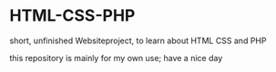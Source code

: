 # HTML-CSS-PHP
short, unfinished Websiteproject, to learn about HTML CSS and PHP

this repository is mainly for my own use;
have a nice day
